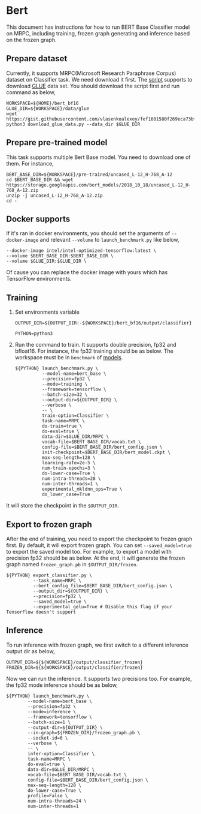 # Bert

This document has instructions for how to run BERT Base Classifier model on MRPC, including training, frozen graph generating and inference based on the frozen graph.

## Prepare dataset

Currently, it supports MRPC(Microsoft Research Paraphrase Corpus) dataset on Classifier task. We need download it first. The [script](https://gist.github.com/vlasenkoalexey/fef1601580f269eca73bf26a198595f3) supports to download [GLUE](https://gluebenchmark.com/tasks) data set. You should download the script first and run command as below,

``` shell
WORKSPACE=${HOME}/bert_bf16
GLUE_DIR=${WORKSPACE}/data/glue
wget https://gist.githubusercontent.com/vlasenkoalexey/fef1601580f269eca73bf26a198595f3/raw/db67cdf22eb5bd7efe376205e8a95028942e263d/download_glue_data.py
python3 download_glue_data.py --data_dir $GLUE_DIR
```

## Prepare pre-trained model

This task supports multiple Bert Base model. You need to download one of them. For instance,

``` shell
BERT_BASE_DIR=${WORKSPACE}/pre-trained/uncased_L-12_H-768_A-12
cd $BERT_BASE_DIR && wget https://storage.googleapis.com/bert_models/2018_10_18/uncased_L-12_H-768_A-12.zip
unzip -j uncased_L-12_H-768_A-12.zip
cd -
```

## Docker supports

If it's ran in docker environments, you should set the arguments of `--docker-image` and relevant `--volume` to `launch_benchmark.py` like below,

``` shell
--docker-image intel/intel-optimized-tensorflow:latest \
--volume $BERT_BASE_DIR:$BERT_BASE_DIR \
--volume $GLUE_DIR:$GLUE_DIR \
```

Of cause you can replace the docker image with yours which has TensorFlow environments.

## Training

1. Set environments variable
   ``` shell
   OUTPUT_DIR=${OUTPUT_DIR:-${WORKSPACE}/bert_bf16/output/classifier}

   PYTHON=python3
   ```
2. Run the command to train. It supports double precision, fp32 and bfloat16. For instance, the fp32 training should be as below. The workspace must be in `benchmark` of [models](https://github.com/IntelAI/models).

   ``` shell
   ${PYTHON} launch_benchmark.py \
             --model-name=bert_base \
             --precision=fp32 \
             --mode=training \
             --framework=tensorflow \
             --batch-size=32 \
             --output-dir=${OUTPUT_DIR} \
             --verbose \
             -- \
             train-option=Classifier \
             task-name=MRPC \
             do-train=true \
             do-eval=true \
             data-dir=$GLUE_DIR/MRPC \
             vocab-file=$BERT_BASE_DIR/vocab.txt \
             config-file=$BERT_BASE_DIR/bert_config.json \
             init-checkpoint=$BERT_BASE_DIR/bert_model.ckpt \
             max-seq-length=128 \
             learning-rate=2e-5 \
             num-train-epochs=3 \
             do-lower-case=True \
             num-intra-threads=28 \
             num-inter-threads=1 \
             experimental_mkldnn_ops=True \
             do_lower_case=True

   ```

It will store the checkpoint in the `$OUTPUT_DIR`.

## Export to frozen graph

After the end of training, you need to export the checkpoint to frozen graph first. By default, it will export frozen graph. You can set `--saved_model=true` to export the saved model too. For example, to export a model with precision fp32 should be as below. At the end, it will generate the frozen graph named `frozen_graph.pb` in `$OUTPUT_DIR/frozen`.

``` shell
${PYTHON} export_classifier.py \
          --task_name=MRPC \
          --bert_config_file=$BERT_BASE_DIR/bert_config.json \
          --output_dir=${OUTPUT_DIR} \
          --precision=fp32 \
          --saved_model=true \
          --experimental_gelu=True # Disable this flag if your TensorFlow doesn't support
```

## Inference

To run inference with frozen graph, we first switch to a different inference output dir as below,

``` shell
OUTPUT_DIR=${${WORKSPACE}/output/classifier_frozen}
FROZEN_DIR=${${WORKSPACE}/output/classifier/frozen}
```

Now we can run the inference. It supports two precisions too. For example, the fp32 mode inference should be as below,

``` shell
${PYTHON} launch_benchmark.py \
        --model-name=bert_base \
        --precision=fp32 \
        --mode=inference \
        --framework=tensorflow \
        --batch-size=1 \
        --output-dir=${OUTPUT_DIR} \
        --in-graph=${FROZEN_DIR}/frozen_graph.pb \
        --socket-id=0 \
        --verbose \
        -- \
        infer-option=Classifier \
        task-name=MRPC \
        do-eval=true \
        data-dir=$GLUE_DIR/MRPC \
        vocab-file=$BERT_BASE_DIR/vocab.txt \
        config-file=$BERT_BASE_DIR/bert_config.json \
        max-seq-length=128 \
        do-lower-case=True \
        profile=False \
        num-intra-threads=24 \
        num-inter-threads=1
```
